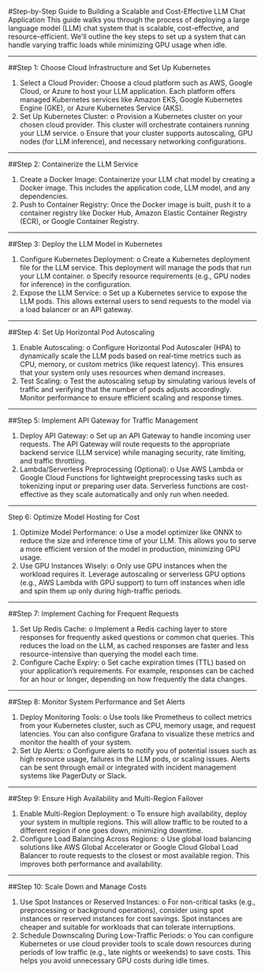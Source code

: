 #Step-by-Step Guide to Building a Scalable and Cost-Effective LLM Chat Application
This guide walks you through the process of deploying a large language model (LLM) chat system that is scalable, cost-effective, and resource-efficient. We'll outline the key steps to set up a system that can handle varying traffic loads while minimizing GPU usage when idle.
________________________________________
##Step 1: Choose Cloud Infrastructure and Set Up Kubernetes
1.	Select a Cloud Provider: Choose a cloud platform such as AWS, Google Cloud, or Azure to host your LLM application. Each platform offers managed Kubernetes services like Amazon EKS, Google Kubernetes Engine (GKE), or Azure Kubernetes Service (AKS).
2.	Set Up Kubernetes Cluster:
o	Provision a Kubernetes cluster on your chosen cloud provider. This cluster will orchestrate containers running your LLM service.
o	Ensure that your cluster supports autoscaling, GPU nodes (for LLM inference), and necessary networking configurations.
________________________________________
##Step 2: Containerize the LLM Service
1.	Create a Docker Image: Containerize your LLM chat model by creating a Docker image. This includes the application code, LLM model, and any dependencies.
2.	Push to Container Registry: Once the Docker image is built, push it to a container registry like Docker Hub, Amazon Elastic Container Registry (ECR), or Google Container Registry.
________________________________________
##Step 3: Deploy the LLM Model in Kubernetes
1.	Configure Kubernetes Deployment:
o	Create a Kubernetes deployment file for the LLM service. This deployment will manage the pods that run your LLM container.
o	Specify resource requirements (e.g., GPU nodes for inference) in the configuration.
2.	Expose the LLM Service:
o	Set up a Kubernetes service to expose the LLM pods. This allows external users to send requests to the model via a load balancer or an API gateway.
________________________________________
##Step 4: Set Up Horizontal Pod Autoscaling
1.	Enable Autoscaling:
o	Configure Horizontal Pod Autoscaler (HPA) to dynamically scale the LLM pods based on real-time metrics such as CPU, memory, or custom metrics (like request latency). This ensures that your system only uses resources when demand increases.
2.	Test Scaling:
o	Test the autoscaling setup by simulating various levels of traffic and verifying that the number of pods adjusts accordingly. Monitor performance to ensure efficient scaling and response times.
________________________________________
##Step 5: Implement API Gateway for Traffic Management
1.	Deploy API Gateway:
o	Set up an API Gateway to handle incoming user requests. The API Gateway will route requests to the appropriate backend service (LLM service) while managing security, rate limiting, and traffic throttling.
2.	Lambda/Serverless Preprocessing (Optional):
o	Use AWS Lambda or Google Cloud Functions for lightweight preprocessing tasks such as tokenizing input or preparing user data. Serverless functions are cost-effective as they scale automatically and only run when needed.
________________________________________
Step 6: Optimize Model Hosting for Cost
1.	Optimize Model Performance:
o	Use a model optimizer like ONNX to reduce the size and inference time of your LLM. This allows you to serve a more efficient version of the model in production, minimizing GPU usage.
2.	Use GPU Instances Wisely:
o	Only use GPU instances when the workload requires it. Leverage autoscaling or serverless GPU options (e.g., AWS Lambda with GPU support) to turn off instances when idle and spin them up only during high-traffic periods.
________________________________________
##Step 7: Implement Caching for Frequent Requests
1.	Set Up Redis Cache:
o	Implement a Redis caching layer to store responses for frequently asked questions or common chat queries. This reduces the load on the LLM, as cached responses are faster and less resource-intensive than querying the model each time.
2.	Configure Cache Expiry:
o	Set cache expiration times (TTL) based on your application’s requirements. For example, responses can be cached for an hour or longer, depending on how frequently the data changes.
________________________________________
##Step 8: Monitor System Performance and Set Alerts
1.	Deploy Monitoring Tools:
o	Use tools like Prometheus to collect metrics from your Kubernetes cluster, such as CPU, memory usage, and request latencies. You can also configure Grafana to visualize these metrics and monitor the health of your system.
2.	Set Up Alerts:
o	Configure alerts to notify you of potential issues such as high resource usage, failures in the LLM pods, or scaling issues. Alerts can be sent through email or integrated with incident management systems like PagerDuty or Slack.
________________________________________
##Step 9: Ensure High Availability and Multi-Region Failover
1.	Enable Multi-Region Deployment:
o	To ensure high availability, deploy your system in multiple regions. This will allow traffic to be routed to a different region if one goes down, minimizing downtime.
2.	Configure Load Balancing Across Regions:
o	Use global load balancing solutions like AWS Global Accelerator or Google Cloud Global Load Balancer to route requests to the closest or most available region. This improves both performance and availability.
________________________________________
##Step 10: Scale Down and Manage Costs
1.	Use Spot Instances or Reserved Instances:
o	For non-critical tasks (e.g., preprocessing or background operations), consider using spot instances or reserved instances for cost savings. Spot instances are cheaper and suitable for workloads that can tolerate interruptions.
2.	Schedule Downscaling During Low-Traffic Periods:
o	You can configure Kubernetes or use cloud provider tools to scale down resources during periods of low traffic (e.g., late nights or weekends) to save costs. This helps you avoid unnecessary GPU costs during idle times.

